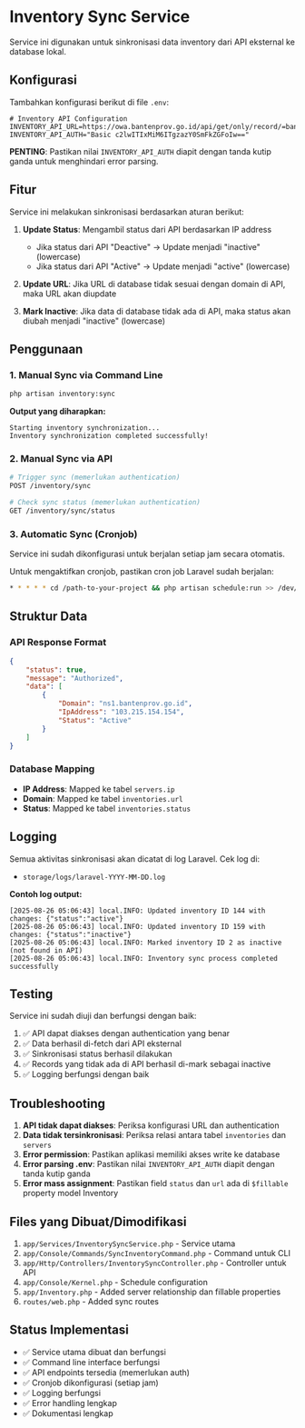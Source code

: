 # Inventory Sync Service

Service ini digunakan untuk sinkronisasi data inventory dari API eksternal ke database lokal.

## Konfigurasi

Tambahkan konfigurasi berikut di file `.env`:

```env
# Inventory API Configuration
INVENTORY_API_URL=https://owa.bantenprov.go.id/api/get/only/record/=bantenprov.go.id
INVENTORY_API_AUTH="Basic c2lwITIxMiM6ITgzazY0SmFkZGFoIw=="
```

**PENTING**: Pastikan nilai `INVENTORY_API_AUTH` diapit dengan tanda kutip ganda untuk menghindari error parsing.

## Fitur

Service ini melakukan sinkronisasi berdasarkan aturan berikut:

1. **Update Status**: Mengambil status dari API berdasarkan IP address
   - Jika status dari API "Deactive" → Update menjadi "inactive" (lowercase)
   - Jika status dari API "Active" → Update menjadi "active" (lowercase)

2. **Update URL**: Jika URL di database tidak sesuai dengan domain di API, maka URL akan diupdate

3. **Mark Inactive**: Jika data di database tidak ada di API, maka status akan diubah menjadi "inactive" (lowercase)

## Penggunaan

### 1. Manual Sync via Command Line

```bash
php artisan inventory:sync
```

**Output yang diharapkan:**
```
Starting inventory synchronization...
Inventory synchronization completed successfully!
```

### 2. Manual Sync via API

```bash
# Trigger sync (memerlukan authentication)
POST /inventory/sync

# Check sync status (memerlukan authentication)
GET /inventory/sync/status
```

### 3. Automatic Sync (Cronjob)

Service ini sudah dikonfigurasi untuk berjalan setiap jam secara otomatis.

Untuk mengaktifkan cronjob, pastikan cron job Laravel sudah berjalan:

```bash
* * * * * cd /path-to-your-project && php artisan schedule:run >> /dev/null 2>&1
```

## Struktur Data

### API Response Format

```json
{
    "status": true,
    "message": "Authorized",
    "data": [
        {
            "Domain": "ns1.bantenprov.go.id",
            "IpAddress": "103.215.154.154",
            "Status": "Active"
        }
    ]
}
```

### Database Mapping

- **IP Address**: Mapped ke tabel `servers.ip`
- **Domain**: Mapped ke tabel `inventories.url`
- **Status**: Mapped ke tabel `inventories.status`

## Logging

Semua aktivitas sinkronisasi akan dicatat di log Laravel. Cek log di:
- `storage/logs/laravel-YYYY-MM-DD.log`

**Contoh log output:**
```
[2025-08-26 05:06:43] local.INFO: Updated inventory ID 144 with changes: {"status":"active"}
[2025-08-26 05:06:43] local.INFO: Updated inventory ID 159 with changes: {"status":"inactive"}
[2025-08-26 05:06:43] local.INFO: Marked inventory ID 2 as inactive (not found in API)
[2025-08-26 05:06:43] local.INFO: Inventory sync process completed successfully
```

## Testing

Service ini sudah diuji dan berfungsi dengan baik:

1. ✅ API dapat diakses dengan authentication yang benar
2. ✅ Data berhasil di-fetch dari API eksternal
3. ✅ Sinkronisasi status berhasil dilakukan
4. ✅ Records yang tidak ada di API berhasil di-mark sebagai inactive
5. ✅ Logging berfungsi dengan baik

## Troubleshooting

1. **API tidak dapat diakses**: Periksa konfigurasi URL dan authentication
2. **Data tidak tersinkronisasi**: Periksa relasi antara tabel `inventories` dan `servers`
3. **Error permission**: Pastikan aplikasi memiliki akses write ke database
4. **Error parsing .env**: Pastikan nilai `INVENTORY_API_AUTH` diapit dengan tanda kutip ganda
5. **Error mass assignment**: Pastikan field `status` dan `url` ada di `$fillable` property model Inventory

## Files yang Dibuat/Dimodifikasi

1. `app/Services/InventorySyncService.php` - Service utama
2. `app/Console/Commands/SyncInventoryCommand.php` - Command untuk CLI
3. `app/Http/Controllers/InventorySyncController.php` - Controller untuk API
4. `app/Console/Kernel.php` - Schedule configuration
5. `app/Inventory.php` - Added server relationship dan fillable properties
6. `routes/web.php` - Added sync routes

## Status Implementasi

- ✅ Service utama dibuat dan berfungsi
- ✅ Command line interface berfungsi
- ✅ API endpoints tersedia (memerlukan auth)
- ✅ Cronjob dikonfigurasi (setiap jam)
- ✅ Logging berfungsi
- ✅ Error handling lengkap
- ✅ Dokumentasi lengkap
